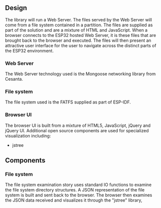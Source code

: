 ## Design
The library will run a Web Server.  The files served by the Web Server will come from a file system contained
in a partition.  The files are supplied as part of the solution and are a mixture of HTML and JavaScript.  When
a browser connects to the ESP32 hosted Web Server, it is these files that are brought back to the browser and
executed.  The files will then present an attractive user interface for the user to navigate across the distinct
parts of the ESP32 environment.

### Web Server
The Web Server technology used is the Mongoose networking library from Cesanta.

### File system
The file system used is the FATFS supplied as part of ESP-IDF.

### Browser UI
The browser UI is built from a mixture of HTML5, JavaScript, jQuery and jQuery UI.  Additional open source components
are used for specialized visualization including:

* jstree


## Components

### File system
The file system examination story uses standard IO functions to examine the file system directory structures.  A
JSON representation of the file system is built and sent back to the browser.  The browser then examines the JSON
data received and visualizes it through the "jstree" library,

